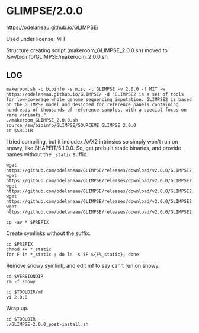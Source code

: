 GLIMPSE/2.0.0
========================

<https://odelaneau.github.io/GLIMPSE/>

Used under license:
MIT


Structure creating script (makeroom_GLIMPSE_2.0.0.sh) moved to /sw/bioinfo/GLIMPSE/makeroom_2.0.0.sh

LOG
---

    makeroom.sh -c bioinfo -s misc -t GLIMPSE -v 2.0.0 -l MIT -w https://odelaneau.github.io/GLIMPSE/ -d "GLIMPSE2 is a set of tools for low-coverage whole genome sequencing imputation. GLIMPSE2 is based on the GLIMPSE model and designed for reference panels containing hundreads of thousands of reference samples, with a special focus on rare variants." 
    ./makeroom_GLIMPSE_2.0.0.sh 
    source /sw/bioinfo/GLIMPSE/SOURCEME_GLIMPSE_2.0.0
    cd $SRCDIR

I tried compiling, but it includex AVX2 intrinsics so simply won't run on snowy, like SHAPEIT/5.1.0.0.
So, get prebuilt static binaries, and provide names without the `_static` suffix.

    wget https://github.com/odelaneau/GLIMPSE/releases/download/v2.0.0/GLIMPSE2_chunk_static
    wget https://github.com/odelaneau/GLIMPSE/releases/download/v2.0.0/GLIMPSE2_concordance_static
    wget https://github.com/odelaneau/GLIMPSE/releases/download/v2.0.0/GLIMPSE2_ligate_static
    wget https://github.com/odelaneau/GLIMPSE/releases/download/v2.0.0/GLIMPSE2_phase_static
    wget https://github.com/odelaneau/GLIMPSE/releases/download/v2.0.0/GLIMPSE2_split_reference_static

    cp -av * $PREFIX

Create symlinks without the suffix.

    cd $PREFIX
    chmod +x *_static
    for F in *_static ; do ln -s $F ${F%_static}; done

Remove snowy symlink, and edit mf to say can't run on snowy.

    cd $VERSIONDIR
    rm -f snowy

    cd $TOOLDIR/mf
    vi 2.0.0 

Wrap up.

    cd $TOOLDIR
    ./GLIMPSE-2.0.0_post-install.sh 
